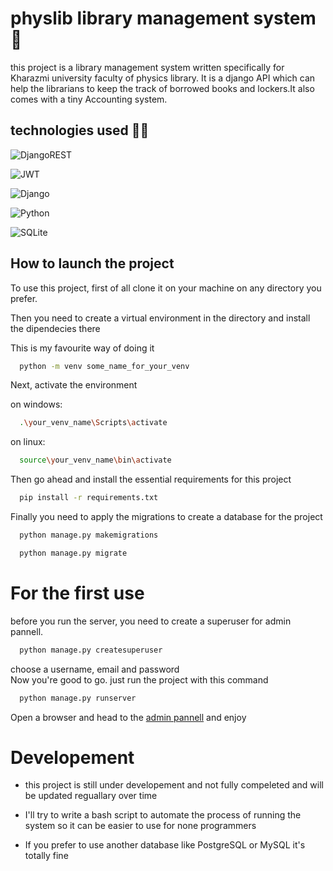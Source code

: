 
# physlib library management system 📝    
this project is a library management system written specifically for Kharazmi university faculty of physics library. It is a django API which can help the librarians to keep the track of borrowed books and lockers.It also comes with a tiny Accounting system.

## technologies used 🦾🤖

![DjangoREST](https://img.shields.io/badge/DJANGO-REST-ff1709?style=for-the-badge&logo=django&logoColor=white&color=ff1709&labelColor=gray)

![JWT](https://img.shields.io/badge/JWT-black?style=for-the-badge&logo=JSON%20web%20tokens)

![Django](https://img.shields.io/badge/django-%23092E20.svg?style=for-the-badge&logo=django&logoColor=white)

![Python](https://img.shields.io/badge/python-3670A0?style=for-the-badge&logo=python&logoColor=ffdd54)

![SQLite](https://img.shields.io/badge/sqlite-%2307405e.svg?style=for-the-badge&logo=sqlite&logoColor=white)

## How to launch the project  
To use this project, first of all clone it on your machine on any directory you prefer.

Then you need to create a virtual environment in the directory and install the dipendecies there

This is my favourite way of doing it


```bash
  python -m venv some_name_for_your_venv
```  

Next, activate the environment

on windows:
```bash
  .\your_venv_name\Scripts\activate
``` 
on linux:
```bash
  source\your_venv_name\bin\activate
``` 
Then go ahead and install the essential requirements for this project


```bash
  pip install -r requirements.txt
```  


Finally you need to apply the migrations to create a database for the project
```bash
  python manage.py makemigrations
```  
```bash
  python manage.py migrate
```  

# For the first use

before you run the server, you need to create a superuser for admin pannell.

```bash
  python manage.py createsuperuser
```
choose a username, email and password<br />
Now you're good to go. just run the project with this command

```bash
  python manage.py runserver
```

Open a browser and head to the [admin pannell](http://127.0.0.1:8000/admin/) and enjoy



# Developement
* this project is still under developement and not fully compeleted and will be updated reguallary over time

* I'll try to write a bash script to automate the process of running the system so it can be easier to use for none programmers

* If you prefer to use another database like PostgreSQL or MySQL it's totally fine
